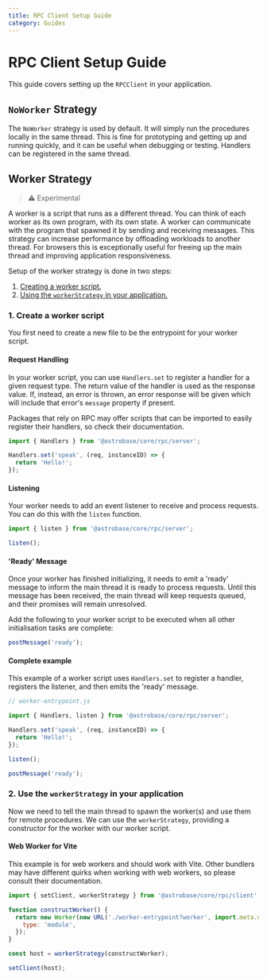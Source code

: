 ```yaml
---
title: RPC Client Setup Guide
category: Guides
---
```


# RPC Client Setup Guide

This guide covers setting up the `RPCClient` in your application.

## `NoWorker` Strategy

The `NoWorker` strategy is used by default. It will simply run the procedures locally in the same thread. This is fine for prototyping and getting up and running quickly, and it can be useful when debugging or testing. Handlers can be registered in the same thread.

## Worker Strategy

> ⚠️ Experimental

A worker is a script that runs as a different thread. You can think of each worker as its own program, with its own state. A worker can communicate with the program that spawned it by sending and receiving messages. This strategy can increase performance by offloading workloads to another thread. For browsers this is exceptionally useful for freeing up the main thread and improving application responsiveness.

Setup of the worker strategy is done in two steps:

1. [Creating a worker script.](#1-create-a-worker-script)
2. [Using the `workerStrategy` in your application.](#2-use-the-workerstrategy-in-your-application)

### 1. Create a worker script

You first need to create a new file to be the entrypoint for your worker script.

#### Request Handling

In your worker script, you can use `Handlers.set` to register a handler for a given request type. The return value of the handler is used as the response value. If, instead, an error is thrown, an error response will be given which will include that error's `message` property if present.

Packages that rely on RPC may offer scripts that can be imported to easily register their handlers, so check their documentation.

```js
import { Handlers } from '@astrobase/core/rpc/server';

Handlers.set('speak', (req, instanceID) => {
  return 'Hello!';
});
```

#### Listening

Your worker needs to add an event listener to receive and process requests. You can do this with the `listen` function.

```js
import { listen } from '@astrobase/core/rpc/server';

listen();
```

#### 'Ready' Message

Once your worker has finished initializing, it needs to emit a 'ready' message to inform the main thread it is ready to process requests. Until this message has been received, the main thread will keep requests queued, and their promises will remain unresolved.

Add the following to your worker script to be executed when all other initialisation tasks are complete:

```js
postMessage('ready');
```

#### Complete example

This example of a worker script uses `Handlers.set` to register a handler, registers the listener, and then emits the 'ready' message.

```js
// worker-entrypoint.js

import { Handlers, listen } from '@astrobase/core/rpc/server';

Handlers.set('speak', (req, instanceID) => {
  return 'Hello!';
});

listen();

postMessage('ready');
```

### 2. Use the `workerStrategy` in your application

Now we need to tell the main thread to spawn the worker(s) and use them for remote procedures. We can use the `workerStrategy`, providing a constructor for the worker with our worker script.

#### Web Worker for Vite

This example is for web workers and should work with Vite. Other bundlers may have different quirks when working with web workers, so please consult their documentation.

```js
import { setClient, workerStrategy } from '@astrobase/core/rpc/client';

function constructWorker() {
  return new Worker(new URL('./worker-entrypoint?worker', import.meta.url), {
    type: 'module',
  });
}

const host = workerStrategy(constructWorker);

setClient(host);
```
